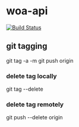 # woa-api

[![Build Status](https://travis-ci.org/crixo/woa-api.svg?branch=master)](https://travis-ci.org/crixo/woa-api)

## git tagging
git tag -a <tag-name> -m <message>
git push origin <tag-name>
### delete tag locally
git tag --delete <tag-name>
### delete tag remotely
git push --delete origin <tag-name>